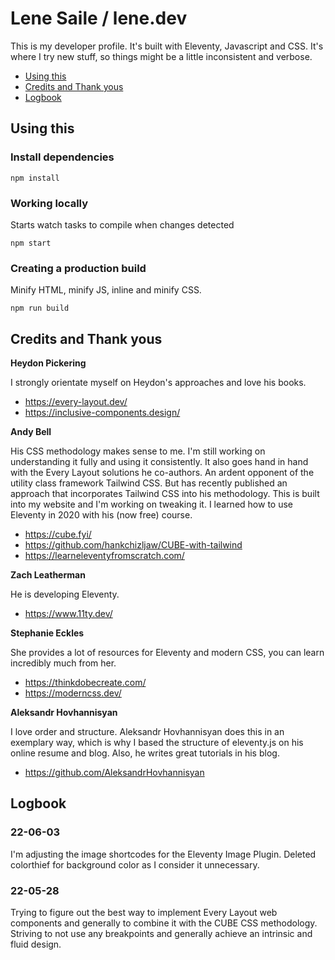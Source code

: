 # Lene Saile / lene.dev

This is my developer profile. It's built with Eleventy, Javascript and CSS.
It's where I try new stuff, so things might be a little inconsistent and verbose.

- [Using this](#using-this)
- [Credits and Thank yous](#credits-and-thank-yous)
- [Logbook](#logbook)

## Using this

### Install dependencies

```
npm install
```

### Working locally

Starts watch tasks to compile when changes detected

```
npm start
```

### Creating a production build

Minify HTML, minify JS, inline and minify CSS.

```
npm run build
```

## Credits and Thank yous

**Heydon Pickering**

I strongly orientate myself on Heydon's approaches and love his books.

- https://every-layout.dev/
- https://inclusive-components.design/

**Andy Bell**

His CSS methodology makes sense to me. I'm still working on understanding it fully and using it consistently. It also goes hand in hand with the Every Layout solutions he co-authors. An ardent opponent of the utility class framework Tailwind CSS. But has recently published an approach that incorporates Tailwind CSS into his methodology. This is built into my website and I'm working on tweaking it.
I learned how to use Eleventy in 2020 with his (now free) course.

- https://cube.fyi/
- https://github.com/hankchizljaw/CUBE-with-tailwind
- https://learneleventyfromscratch.com/

**Zach Leatherman**

He is developing Eleventy.

- https://www.11ty.dev/

**Stephanie Eckles**

She provides a lot of resources for Eleventy and modern CSS, you can learn incredibly much from her.

- https://thinkdobecreate.com/
- https://moderncss.dev/

**Aleksandr Hovhannisyan**

I love order and structure. Aleksandr Hovhannisyan does this in an exemplary way, which is why I based the structure of eleventy.js on his online resume and blog. Also, he writes great tutorials in his blog.

- https://github.com/AleksandrHovhannisyan

## Logbook

### 22-06-03

I'm adjusting the image shortcodes for the Eleventy Image Plugin. Deleted colorthief for background color as I consider it unnecessary.

### 22-05-28

Trying to figure out the best way to implement Every Layout web components and generally to combine it with the CUBE CSS methodology. Striving to not use any breakpoints and generally achieve an intrinsic and fluid design.
